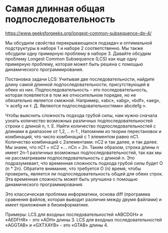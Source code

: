 # Самая длинная общая подпоследовательность

https://www.geeksforgeeks.org/longest-common-subsequence-dp-4/

Мы обсудили свойства перекрывающихся подзадач и оптимальной подструктуры в наборе 1 и наборе 2 соответственно. Мы также обсудили одну примерную проблему в наборе 3. Давайте обсудим проблему Longest Common Subsequence (LCS) как еще одну примерную проблему, которая может быть решена с помощью динамического программирования.

Постановка задачи LCS: Учитывая две последовательности, найдите длину самой длинной подпоследовательности, присутствующей в обеих из них. Подпоследовательность - это последовательность, которая появляется в том же относительном порядке, но не обязательно является смежной. Например, «abc», «abg», «bdf», «aeg», ‘« acefg »и т. Д. Являются подпоследовательностями« abcdefg ».

Чтобы выяснить сложность подхода грубой силы, нам нужно сначала узнать количество возможных различных подпоследовательностей строки с длиной n, т. Е. Найти количество подпоследовательностей с длинами в диапазоне от 1,2, .. n-1 , Напомним из теории перестановок и комбинаций, что число комбинаций с 1 элементом равно nC1. Количество комбинаций с 2 ​​элементами: nC2 и так далее, и так далее. Мы знаем, что nC1 + nC2 +… nCn = 2n. Таким образом, строка длины n имеет 2n-1 различных возможных подпоследовательностей, так как мы не рассматриваем подпоследовательность с длиной n. Это подразумевает, что временная сложность подхода грубой силы будет O (n * 2n). Обратите внимание, что требуется O (n) время, чтобы проверить, является ли подпоследовательность общей для обеих строк. Эта временная сложность может быть улучшена с помощью динамического программирования.

Это классическая проблема информатики, основа diff (программа сравнения файлов, которая выводит различия между двумя файлами) и имеет приложения в биоинформатике.

Примеры:
LCS для входных последовательностей «ABCDGH» и «AEDFHR» - это «ADH» длины 3.
LCS для входных последовательностей «AGGTAB» и «GXTXAYB» - это «GTAB» длины 4.
